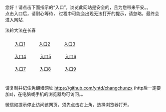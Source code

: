 您好！请点击下面指示的“入口”，浏览此网站是安全的，且为您带来平安。。 <br/>
点击入口后，请耐心等待， 过程中可能会出现无法打开的提示，请忽略，最终会进入网站. </br>

法轮大法在长春<br/>
<div style="padding:10px"><a style="margin:20px" target="_blank" href="https://d3dzevq2mw7twt.cloudfront.net/2Qpsp?eidgfz" id="ccLink1" rel="nofollow">入口1</a> <a target="_blank" style="margin:20px" href="https://d3mxp54v18g6wm.cloudfront.net/2Qpsp?llafsnwr" id="ccLink2" rel="nofollow">入口2</a> <a style="margin:20px" target="_blank" href="https://d2kpbncal6qbd4.cloudfront.net/2Qpsp?bpjfsf" id="ccLink3" rel="nofollow">入口3</a></div>

<div style="padding:10px" ><a style="margin:20px" target="_blank" href="https://d3dzevq2mw7twt.cloudfront.net/2Qpsp?eidgfz" id="ccLink4" rel="nofollow">入口4</a> <a style="margin:20px" href="https://d3mxp54v18g6wm.cloudfront.net/2Qpsp?llafsnwr" target="_blank" id="ccLink5" rel="nofollow">入口5</a> <a style="margin:20px" href="https://d2kpbncal6qbd4.cloudfront.net/2Qpsp?bpjfsf" target="_blank" id="ccLink6" rel="nofollow">入口6</a></div>

<div style="padding:10px"><a style="margin:20px" target="_blank" href="https://d3dzevq2mw7twt.cloudfront.net/2Qpsp?eidgfz" id="ccLink7" rel="nofollow">入口7</a> <a style="margin:20px" href="https://d3mxp54v18g6wm.cloudfront.net/2Qpsp?llafsnwr" target="_blank" id="ccLink8" rel="nofollow">入口8</a> <a style="margin:20px" target="_blank" href="https://d2kpbncal6qbd4.cloudfront.net/2Qpsp?bpjfsf" id="ccLink9" rel="nofollow">入口9</a></div>

<br/>



请复制并记住免翻墙网址 https://github.com/yntd/changchunzx (http后一定要加s)，在电脑或手机的浏览器均可访问。。<br/>

微信如提示停止访问该网页，须先点击右上角，选择浏览器打开。
